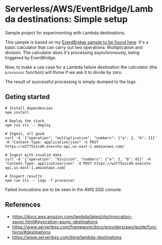 # Serverless/AWS/EventBridge/Lambda destinations: Simple setup

Sample project for experimenting with Lambda destinations.

This sample is based on my [EventBridge sample to be found here](https://github.com/sorenandersen/playground/tree/master/serverless-aws-eventbridge-lambda-simple). It's a basic calculator that can carry out two operations: Multiplication and division. The calculator does it's processing asynchronously, being triggered by EventBridge.

Now, to make a use case for a Lambda failure destination the calculator (the `processor` function) will throw if we ask it to divide by zero.

The result of successful processing is simply dumped to the logs.

## Geting started

```
# Install dependencies
npm install

# Deploy the stack
npm run sls -- deploy

# Ingest, all good
curl -d '{"operation": "multiplication", "numbers": {"a": 2, "b": 2}}' -H "Content-Type: application/json" -X POST https://w2f75xzc40.execute-api.us-east-1.amazonaws.com/

# Ingest with invalid data
curl -d '{"operation": "division", "numbers": {"a": 2, "b": 0}}' -H "Content-Type: application/json" -X POST https://w2f75xzc40.execute-api.us-east-1.amazonaws.com/

# Inspect results
npm run sls -- logs -f processor
```

Failed invocations are to be seen in the AWS SQS console.

## References

- https://docs.aws.amazon.com/lambda/latest/dg/invocation-async.html#invocation-async-destinations
- https://www.serverless.com/framework/docs/providers/aws/guide/functions/#destinations
- https://www.serverless.com/blog/lambda-destinations
